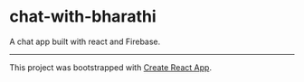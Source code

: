 # chat-with-bharathi
A chat app built with react and Firebase. 


<hr />

This project was bootstrapped with [Create React App](https://github.com/facebook/create-react-app).
